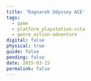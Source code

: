 ```yaml
---
title: 'Ragnarok Odyssey ACE'
tags:
  - game
  - platform_playstation-vita
  - genre_action-adventure
digital: false
physical: true
guide: false
pending: false
date: 2015-03-15
permalink: false
---
```

